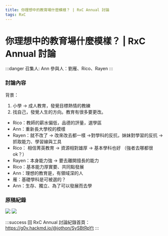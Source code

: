 ```yaml
---
title: 你理想中的教育場什麼模樣？ | RxC Annual 討論 
tags: RxC
---
```


# 你理想中的教育場什麼模樣？ | RxC Annual 討論


:::danger
召集人: Ann
參與人：劉雁、Rico、Rayen 
:::

### 討論內容

背景：
1. 小學 → 成人教育，發覺目標熱情的教練
2. 找自己，發覺人生的方向。教育有很多要更改。

- Rico：教師的薪水偏低，品德的評量，選學區
- Ann：重新長大學校的模樣
- Rayen：就不改了 -> 改來改去都一樣 ->對學科的反抗，妹妹對學習的反抗 -> 抓取能力、學習線與工具
- Rico： 相信菁英教育 -> 資源相對雄厚 -> 基本學科也好 （強者去哪都很 ok？）
- Rayen：本身能力強 -> 要去離開擅長的能力
- Rico：基本能力厚實要、共同點發展
- Ann：理想的教育是，有領域深的人
- 雁：基礎學科是可被選的？
- Ann：生存、獨立、為了可以發展而去學


### 原稿紀錄
![](https://s3-ap-northeast-1.amazonaws.com/g0v-hackmd-images/uploads/upload_815b5a7673586d5d1c392573e468afff.JPG)
![](https://s3-ap-northeast-1.amazonaws.com/g0v-hackmd-images/uploads/upload_64e95048d29664718c00ed8520fe7f72.JPG)



:::success
回 RxC Annual 討論紀錄首頁：https://g0v.hackmd.io/@jothon/SySBtRpYt
:::


